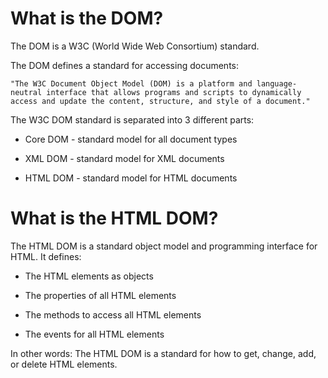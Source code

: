 # What is the DOM?

The DOM is a W3C (World Wide Web Consortium) standard.

The DOM defines a standard for accessing documents:
```
"The W3C Document Object Model (DOM) is a platform and language-neutral interface that allows programs and scripts to dynamically access and update the content, structure, and style of a document."
```
The W3C DOM standard is separated into 3 different parts:

- Core DOM - standard model for all document types

- XML DOM - standard model for XML documents

- HTML DOM - standard model for HTML documents

# What is the HTML DOM?
The HTML DOM is a standard object model and programming interface for HTML. It defines:

- The HTML elements as objects

- The properties of all HTML elements 

- The methods to access all HTML elements

- The events for all HTML elements

In other words: The HTML DOM is a standard for how to get, change, add, or delete HTML elements.


